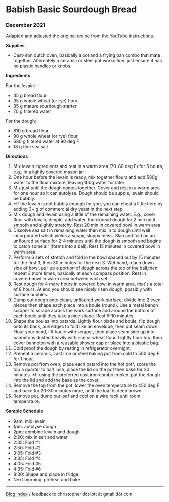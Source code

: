# Babish Basic Sourdough Bread

### December 2021

Adapted and adjusted the
[original recipe](https://basicswithbabish.co/basicsepisodes/sourdough-bread)
from the
[YouTube instructions](https://www.youtube.com/watch?v=bSYdABrPrtM).

__Supplies__

* Cast-iron dutch oven, basically a pot and a frying pan combo that
  mate together. Alternately a ceramic or steel pot works fine, just
  ensure it has no plastic handles or knobs.

__Ingredients__

For the levain:

* 35 g bread flour
* 35 g whole wheat (or rye) flour
* 35 g mature sourdough starter
* 70 g filtered water

For the dough:

* 810 g bread flour
* 90 g whole wheat (or rye) flour
* 680 g filtered water at 90 deg F
* 18 g fine sea salt


__Directions__

1. Mix levain ingredients and rest in a warm area (70-80 deg F) for 5
   hours, e.g., in a lightly covered mason jar
2. One hour before the levain is ready, mix together flours and add
   580g water to the flour mixture, leaving 100g water for later
3. Mix just until the dough comes together. Cover and rest in a warm
   area for one hour so it can autolyse. Dough should be supple,
   levain should be bubbly. 
4. *If the levain is not bubbly enough for you, you can cheat a little
   here by adding 3+ g of commercial dry yeast in the next step.
5. Mix dough and levain using a little of the remaining water. E.g.,
   cover flour with levain, dimple, add water, then knead dough for 2
   min until smooth and slightly stretchy. Rest 20 min in covered bowl
   in warm area.
6. Dissolve sea salt in remaining water then mix in to dough until
   well incorporated which yields a soupy, sloppy mess. Slap and fold
   on an unfloured surface for 2-4 minutes until the dough is smooth
   and begins to catch some air (forms into a ball). Rest 15 minutes
   in covered bowl in warm area.
7. Perform 6 sets of stretch and fold in the bowl spaced out by 15
   minutes for the first 3, then 30 minutes for the next 3. Wet hand,
   reach down side of bowl, pull up a portion of dough across the top
   of the ball,then repeat 3 more times, basically at each compass
   position. Rest in covered bowl in warm area between each set.
8. Rest dough for 4 more hours in covered bowl in warm area, that's a
   total of 8 hours. At end you should see nicely risen dough,
   possibly with surface bubbles.
9. Dump out dough onto clean, unfloured work surface, divide into 2
   even pieces then shape each piece into a boule (round). Use a metal
   bench scraper to scrape across the work surface and around the
   bottom of each boule until they take a nice shape. Rest 5-10
   minutes.
10. Shape the boules into batards. Lightly flour blade and boule, flip
   dough onto its back, pull edges to fold like an envelope, then put
   seam down. Flour your hand, lift boule with scraper, then place
   seam side up into bannetons dusted heavily with rice or wheat
   flour. Lightly flour top, then cover banneton with a reusable
   shower cap or place into a plastic bag.
11. Cold proof the dough by resting in refrigerator overnight.
12. Preheat a ceramic, cast iron or steel baking pot from cold to 500
   deg F for 1 hour.
13. Remove pot from oven, place each batard into the hot pot*, score
    the top a quarter to half inch, place the lid on the pot then bake
    for 20 minutes. *If using the preferred cast iron combo cooker,
    put the dough into the lid and add the base as the cover.
14. Remove the top from the pot, lower the oven temperature to 450 deg
   F and bake for 20-30 minutes more, until the loaf is deep brown.
15. Remove pot, dump out loaf and cool on a wire rack until room
   temperature. 

__Sample Schedule__

* 9am: mix levain
* 1pm: autolyse dough
* 2pm: combine levain and dough
* 2:20: mix in salt and water
* 2:35: Fold #1
* 2:50: Fold #2
* 3:05: Fold #3
* 3:35: Fold #4
* 4:05: Fold #5
* 4:35: Fold #6
* 8:30: Shape and place in fridge
* Next morning: preheat and bake

---

[Blog index](../index.html) / feedback to christopher d&ouml;t lott &aacute;t gmail d&eth;t&nbsp;com
